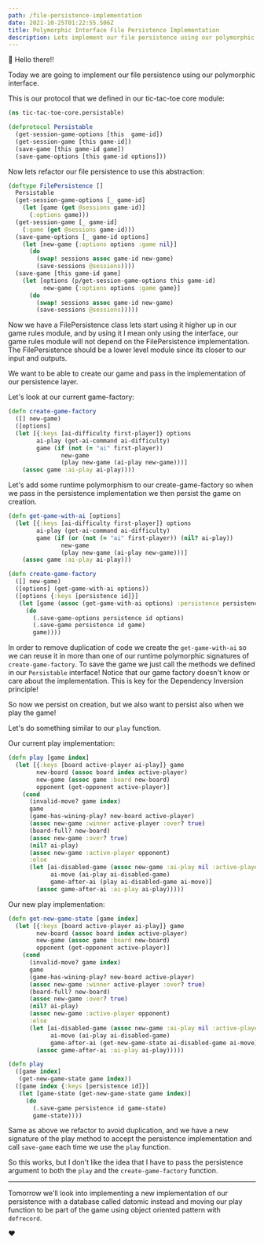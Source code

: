 ```yaml
---
path: /file-persistence-implementation
date: 2021-10-25T01:22:55.506Z
title: Polymorphic Interface File Persistence Implementation
description: Lets implement our file persistence using our polymorphic interface.
---
```


👋 Hello there!!

Today we are going to implement our file persistence using our polymorphic interface.

This is our protocol that we defined in our tic-tac-toe core module:
```clojure
(ns tic-tac-toe-core.persistable)

(defprotocol Persistable
  (get-session-game-options [this  game-id])
  (get-session-game [this game-id])
  (save-game [this game-id game])
  (save-game-options [this game-id options]))
```

Now lets refactor our file persistence to use this abstraction:

```clojure
(deftype FilePersistence []
  Persistable
  (get-session-game-options [_ game-id]
    (let [game (get @sessions game-id)]
      (:options game)))
  (get-session-game [_ game-id]
    (:game (get @sessions game-id)))
  (save-game-options [_ game-id options]
    (let [new-game {:options options :game nil}]
      (do
        (swap! sessions assoc game-id new-game)
        (save-sessions @sessions))))
  (save-game [this game-id game]
    (let [options (p/get-session-game-options this game-id)
          new-game {:options options :game game}]
      (do
        (swap! sessions assoc game-id new-game)
        (save-sessions @sessions)))))
```

Now we have a FilePersistence class lets start using it higher up in our game rules module, and by using it I mean only
using the interface, our game rules module will not depend on the FilePersistence implementation. The FilePersistence 
should be a lower level module since its closer to our input and outputs. 

We want to be able to create our game and pass in the implementation of our persistence layer.

Let's look at our current game-factory:
```clojure
(defn create-game-factory
  ([] new-game)
  ([options]
  (let [{:keys [ai-difficulty first-player]} options
        ai-play (get-ai-command ai-difficulty)
        game (if (not (= "ai" first-player))
               new-game
               (play new-game (ai-play new-game)))]
    (assoc game :ai-play ai-play))))
```

Let's add some runtime polymorphism to our create-game-factory so when we pass in the persistence implementation
we then persist the game on creation. 

```clojure
(defn get-game-with-ai [options]
  (let [{:keys [ai-difficulty first-player]} options
        ai-play (get-ai-command ai-difficulty)
        game (if (or (not (= "ai" first-player)) (nil? ai-play))
               new-game
               (play new-game (ai-play new-game)))]
    (assoc game :ai-play ai-play)))

(defn create-game-factory
  ([] new-game)
  ([options] (get-game-with-ai options))
  ([options {:keys [persistence id]}]
   (let [game (assoc (get-game-with-ai options) :persistence persistence :id id)]
     (do
       (.save-game-options persistence id options)
       (.save-game persistence id game)
       game))))
```

In order to remove duplication of code we create the `get-game-with-ai` so we can reuse it in more than one of our
runtime polymorphic signatures of `create-game-factory`. To save the game we just call the methods we defined in our 
`Persistable` interface! Notice that our game factory doesn't know or care about the implementation. This is key for 
the Dependency Inversion principle!

So now we persist on creation, but we also want to persist also when we play the game!

Let's do something similar to our `play` function.

Our current play implementation:
```clojure
(defn play [game index]
  (let [{:keys [board active-player ai-play]} game
        new-board (assoc board index active-player)
        new-game (assoc game :board new-board)
        opponent (get-opponent active-player)]
    (cond
      (invalid-move? game index)
      game
      (game-has-wining-play? new-board active-player)
      (assoc new-game :winner active-player :over? true)
      (board-full? new-board)
      (assoc new-game :over? true)
      (nil? ai-play)
      (assoc new-game :active-player opponent)
      :else
      (let [ai-disabled-game (assoc new-game :ai-play nil :active-player opponent)
            ai-move (ai-play ai-disabled-game)
            game-after-ai (play ai-disabled-game ai-move)]
        (assoc game-after-ai :ai-play ai-play)))))
```
Our new play implementation:
```clojure
(defn get-new-game-state [game index]
  (let [{:keys [board active-player ai-play]} game
        new-board (assoc board index active-player)
        new-game (assoc game :board new-board)
        opponent (get-opponent active-player)]
    (cond
      (invalid-move? game index)
      game
      (game-has-wining-play? new-board active-player)
      (assoc new-game :winner active-player :over? true)
      (board-full? new-board)
      (assoc new-game :over? true)
      (nil? ai-play)
      (assoc new-game :active-player opponent)
      :else
      (let [ai-disabled-game (assoc new-game :ai-play nil :active-player opponent)
            ai-move (ai-play ai-disabled-game)
            game-after-ai (get-new-game-state ai-disabled-game ai-move)]
        (assoc game-after-ai :ai-play ai-play)))))

(defn play
  ([game index]
   (get-new-game-state game index))
  ([game index {:keys [persistence id]}]
   (let [game-state (get-new-game-state game index)]
     (do
       (.save-game persistence id game-state)
       game-state))))
```

Same as above we refactor to avoid duplication, and we have a new signature of the play method to accept the persistence
implementation and call `save-game` each time we use the `play` function.

So this works, but I don't like the idea that I have to pass the persistence argument to both the `play` and the 
`create-game-factory` function.

_____

Tomorrow we'll look into implementing a new implementation of our persistence with a database called datomic instead and
moving our play function to be part of the game using object oriented pattern with `defrecord`.

❤️

